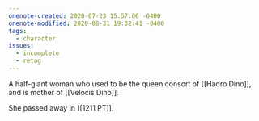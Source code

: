 ```yaml
---
onenote-created: 2020-07-23 15:57:06 -0400
onenote-modified: 2020-08-31 19:32:41 -0400
tags:
  - character
issues:
  - incomplete
  - retag
---
```


A half-giant woman who used to be the queen consort of [[Hadro Dino]], and is mother of [[Velocis Dino]].

She passed away in [[1211 PT]].